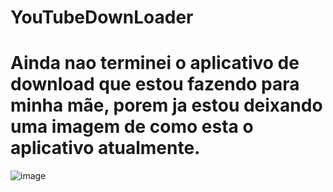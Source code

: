 # YouTubeDownLoader
<h1>Ainda nao terminei o aplicativo de download que estou fazendo para minha mãe, porem ja estou deixando uma imagem de como esta o aplicativo atualmente.</h1>

![image](https://github.com/user-attachments/assets/0ccddcc6-35a8-4acd-821a-9e38928af065)
